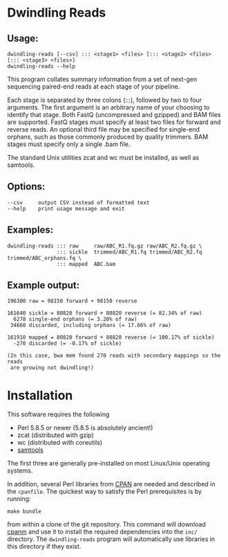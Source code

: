 # Dwindling Reads

## Usage:

    dwindling-reads [--csv] ::: <stage1> <files> [::: <stage2> <files> [::: <stage3> <files>]
    dwindling-reads --help

This program collates summary information from a set of next-gen sequencing
paired-end reads at each stage of your pipeline.

Each stage is separated by three colons (:::), followed by two to four
arguments.  The first argument is an arbitrary name of your choosing to
identify that stage.  Both FastQ (uncompressed and gzipped) and BAM files are
supported.  FastQ stages must specify at least two files for forward and
reverse reads.  An optional third file may be specified for single-end orphans,
such as those commonly produced by quality trimmers.  BAM stages must specify
only a single .bam file.

The standard Unix utilities zcat and wc must be installed, as well as samtools.

## Options:

    --csv     output CSV instead of formatted text
    --help    print usage message and exit

## Examples:

    dwindling-reads ::: raw     raw/ABC_R1.fq.gz raw/ABC_R2.fq.gz \
                    ::: sickle  trimmed/ABC_R1.fq trimmed/ABC_R2.fq trimmed/ABC_orphans.fq \
                    ::: mapped  ABC.bam

## Example output:

    196300 raw = 98150 forward + 98150 reverse

    161640 sickle = 80820 forward + 80820 reverse (= 82.34% of raw)
      6278 single-end orphans (= 3.20% of raw)
     34660 discarded, including orphans (= 17.66% of raw)

    161910 mapped = 80820 forward + 80820 reverse (= 100.17% of sickle)
      -270 discarded (= -0.17% of sickle)

    (In this case, bwa mem found 270 reads with secondary mappings so the reads
     are growing not dwindling!)


# Installation

This software requires the following 

* Perl 5.8.5 or newer (5.8.5 is absolutely ancient!)
* zcat (distributed with gzip)
* wc (distributed with coreutils)
* [samtools](http://htslib.org)

The first three are generally pre-installed on most Linux/Unix operating
systems.

In addition, several Perl libraries from [CPAN](http://cpan.org) are needed and
described in the `cpanfile`.  The quickest way to satisfy the Perl
prerequisites is by running:

    make bundle

from within a clone of the git repository.  This command will download
[cpanm](https://metacpan.org/pod/App::cpanminus) and use it to install the
required dependencies into the `inc/` directory.  The `dwindling-reads` program
will automatically use libraries in this directory if they exist.
